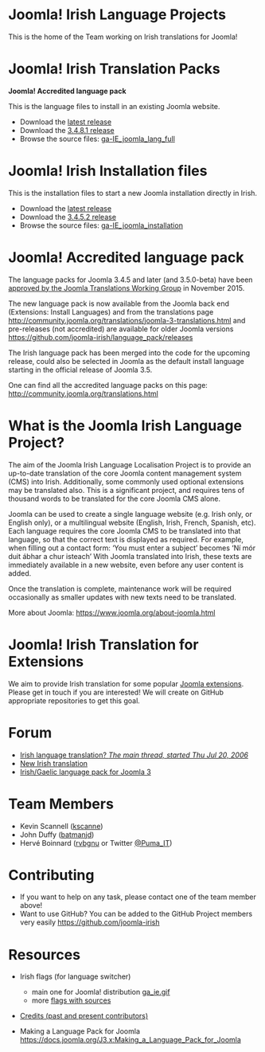 # Joomla! Irish Language Projects

This is the home of the Team working on Irish translations for Joomla!


# Joomla! Irish Translation Packs

**Joomla! Accredited language pack**

This is the language files to install in an existing Joomla website.

* Download the [latest release](/releases/latest)
* Download the [3.4.8.1 release](https://github.com/joomla-irish/language_pack/releases/download/3.4.8.1/ga-IE_joomla_lang_full_3.4.8v1.zip)
* Browse the source files: [ga-IE_joomla_lang_full](ga-IE_joomla_lang_full)


# Joomla! Irish Installation files

This is the installation files to start a new Joomla installation directly in Irish.

* Download the [latest release](/releases/latest)
* Download the [3.4.5.2 release](https://github.com/joomla-irish/language_pack/releases/download/3.4.5.2/ga-IE-installation_3.4.5v2.zip)
* Browse the source files: [ga-IE_joomla_installation](ga-IE_joomla_installation)


# Joomla! Accredited language pack

The language packs for Joomla 3.4.5 and later (and 3.5.0-beta) have been [approved by the Joomla Translations Working Group](http://community.joomla.org/translations/joomla-3-translations.html#ga-ie) in November 2015.

The new language pack is now available from the Joomla back end (Extensions: Install Languages) and from the translations page
http://community.joomla.org/translations/joomla-3-translations.html
and pre-releases (not accredited) are available for older Joomla versions
https://github.com/joomla-irish/language_pack/releases

The Irish language pack has been merged into the code for the upcoming release, could also be selected in Joomla as the default install language starting in the official release of Joomla 3.5.

One can find all the accredited language packs on this page: http://community.joomla.org/translations.html


# What is the Joomla Irish Language Project?

The aim of the Joomla Irish Language Localisation Project is to provide an up-to-date translation of the core Joomla content management system (CMS) into Irish. Additionally, some commonly used optional extensions may be translated also. This is a significant project, and requires tens of thousand words to be translated for the core Joomla CMS alone.

Joomla can be used to create a single language website (e.g. Irish only, or English only), or a multilingual website (English, Irish, French, Spanish, etc). Each language requires the core Joomla CMS to be translated into that language, so that the correct text is displayed as required. For example, when filling out a contact form: ‘You must enter a subject’ becomes ‘Ní mór duit ábhar a chur isteach’ With Joomla translated into Irish, these texts are immediately available in a new website, even before any user content is added.

Once the translation is complete, maintenance work will be required occasionally as smaller updates with new texts need to be translated.

More about Joomla: https://www.joomla.org/about-joomla.html


# Joomla! Irish Translation for Extensions

We aim to provide Irish translation for some popular [Joomla extensions](http://extensions.joomla.org/). Please get in touch if you are interested!
We will create on GitHub appropriate repositories to get this goal.


# Forum

* [Irish language translation? *The main thread, started Thu Jul 20, 2006*](http://forum.joomla.org/viewtopic.php?f=11&t=78621&p=3169290#p3169290)
* [New Irish translation](http://forum.joomla.org/viewtopic.php?f=11&t=890950#p3342281)
* [Irish/Gaelic language pack for Joomla 3](http://forum.joomla.org/viewtopic.php?f=11&t=811544&p=3071532#p3071532)


# Team Members

* Kevin Scannell ([kscanne](http://forum.joomla.org/memberlist.php?mode=viewprofile&u=781792))
* John Duffy ([batmanjd](http://forum.joomla.org/memberlist.php?mode=viewprofile&u=46922))
* Hervé Boinnard ([rvbgnu](http://forum.joomla.org/memberlist.php?mode=viewprofile&u=355292) or Twitter [@Puma_IT](https://twitter.com/Puma_IT))


# Contributing

* If you want to help on any task, please contact one of the team member above!
* Want to use GitHub? You can be added to the GitHub Project members very easily https://github.com/joomla-irish


# Resources

* Irish flags (for language switcher)
  * main one for Joomla! distribution [ga_ie.gif](resources/Flags/ga_ie.gif)
  * more [flags with sources](resources/Flags)

* [Credits (past and present contributors)](CREDITS.md)

* Making a Language Pack for Joomla
  https://docs.joomla.org/J3.x:Making_a_Language_Pack_for_Joomla
